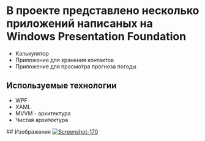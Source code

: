 # В проекте представлено несколько приложений написаных на Windows Presentation Foundation 
<ul>
  <li>Калькулятор</li>
  <li>Приложение для хранения контактов</li>
  <li>Приложение для просмотра прогноза погоды</li>
</ul>

## Используемые технологии
<ul>
  <li>WPF</li>
  <li>XAML</li>
  <li>MVVM - архитектура</li>
  <li>Чистая архитектура</li>
</ul>
## Изображения
<a href='https://postimg.cc/q6yZC045' target='_blank'><img src='https://i.postimg.cc/q6yZC045/Screenshot-170.png' border='0' alt='Screenshot-170'/></a>
